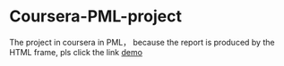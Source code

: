 # Coursera-PML-project
The project in coursera in PML， because the report is produced by the HTML frame, pls click the link 
[demo](https://taoyuanyang.github.io/Coursera-PML-project/Practical-ML-Coursework.html)
